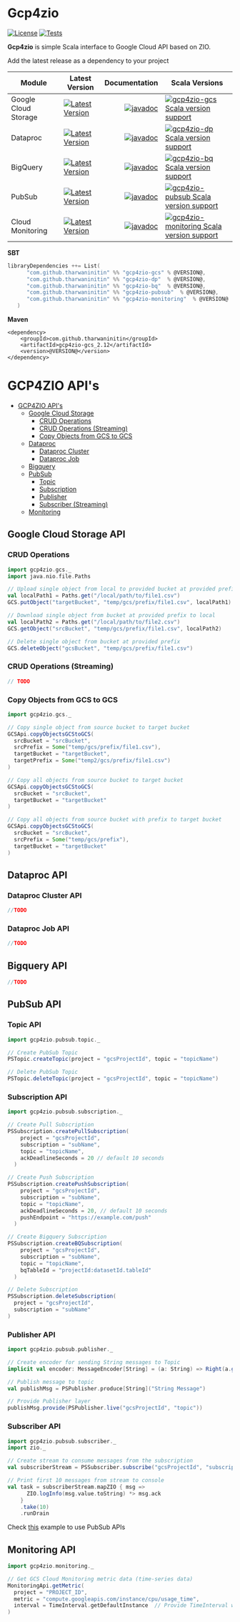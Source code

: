 # Gcp4zio
[![License](http://img.shields.io/:license-Apache%202-blue.svg)](http://www.apache.org/licenses/LICENSE-2.0.txt)
[![Tests](https://github.com/tharwaninitin/gcp4zio/actions/workflows/ci.yml/badge.svg)](https://github.com/tharwaninitin/gcp4zio/actions/workflows/ci.yml)

[//]: # ([![Semantic Versioning Policy Check]&#40;https://github.com/tharwaninitin/gcp4zio/actions/workflows/semver.yml/badge.svg&#41;]&#40;https://github.com/tharwaninitin/gcp4zio/actions/workflows/semver.yml&#41;)

**Gcp4zio** is simple Scala interface to Google Cloud API based on ZIO.

Add the latest release as a dependency to your project

| Module               | Latest Version                                                                                                                                                                                                   |                                                                                                                                                                 Documentation | Scala Versions                                                                                                                                                                                                          | 
|----------------------|------------------------------------------------------------------------------------------------------------------------------------------------------------------------------------------------------------------|------------------------------------------------------------------------------------------------------------------------------------------------------------------------------:|-------------------------------------------------------------------------------------------------------------------------------------------------------------------------------------------------------------------------|
| Google Cloud Storage | [![Latest Version](https://maven-badges.herokuapp.com/maven-central/com.github.tharwaninitin/gcp4zio-gcs_2.12/badge.svg)](https://mvnrepository.com/artifact/com.github.tharwaninitin/gcp4zio-gcs)               |               [![javadoc](https://javadoc.io/badge2/com.github.tharwaninitin/gcp4zio-gcs_2.12/javadoc.svg)](https://javadoc.io/doc/com.github.tharwaninitin/gcp4zio-gcs_2.12) | [![gcp4zio-gcs Scala version support](https://index.scala-lang.org/tharwaninitin/gcp4zio/gcp4zio-gcs/latest-by-scala-version.svg)](https://index.scala-lang.org/tharwaninitin/gcp4zio/gcp4zio-gcs)                      |
| Dataproc             | [![Latest Version](https://maven-badges.herokuapp.com/maven-central/com.github.tharwaninitin/gcp4zio-dp_2.12/badge.svg)](https://mvnrepository.com/artifact/com.github.tharwaninitin/gcp4zio-dp)                 |                 [![javadoc](https://javadoc.io/badge2/com.github.tharwaninitin/gcp4zio-dp_2.12/javadoc.svg)](https://javadoc.io/doc/com.github.tharwaninitin/gcp4zio-dp_2.12) | [![gcp4zio-dp Scala version support](https://index.scala-lang.org/tharwaninitin/gcp4zio/gcp4zio-dp/latest-by-scala-version.svg)](https://index.scala-lang.org/tharwaninitin/gcp4zio/gcp4zio-dp)                         |
| BigQuery             | [![Latest Version](https://maven-badges.herokuapp.com/maven-central/com.github.tharwaninitin/gcp4zio-bq_2.12/badge.svg)](https://mvnrepository.com/artifact/com.github.tharwaninitin/gcp4zio-bq)                 |                 [![javadoc](https://javadoc.io/badge2/com.github.tharwaninitin/gcp4zio-bq_2.12/javadoc.svg)](https://javadoc.io/doc/com.github.tharwaninitin/gcp4zio-bq_2.12) | [![gcp4zio-bq Scala version support](https://index.scala-lang.org/tharwaninitin/gcp4zio/gcp4zio-bq/latest-by-scala-version.svg)](https://index.scala-lang.org/tharwaninitin/gcp4zio/gcp4zio-bq)                         |
| PubSub               | [![Latest Version](https://maven-badges.herokuapp.com/maven-central/com.github.tharwaninitin/gcp4zio-pubsub_2.12/badge.svg)](https://mvnrepository.com/artifact/com.github.tharwaninitin/gcp4zio-pubsub)         |         [![javadoc](https://javadoc.io/badge2/com.github.tharwaninitin/gcp4zio-pubsub_2.12/javadoc.svg)](https://javadoc.io/doc/com.github.tharwaninitin/gcp4zio-pubsub_2.12) | [![gcp4zio-pubsub Scala version support](https://index.scala-lang.org/tharwaninitin/gcp4zio/gcp4zio-pubsub/latest-by-scala-version.svg)](https://index.scala-lang.org/tharwaninitin/gcp4zio/gcp4zio-pubsub)             |
| Cloud Monitoring     | [![Latest Version](https://maven-badges.herokuapp.com/maven-central/com.github.tharwaninitin/gcp4zio-monitoring_2.12/badge.svg)](https://mvnrepository.com/artifact/com.github.tharwaninitin/gcp4zio-monitoring) | [![javadoc](https://javadoc.io/badge2/com.github.tharwaninitin/gcp4zio-monitoring_2.12/javadoc.svg)](https://javadoc.io/doc/com.github.tharwaninitin/gcp4zio-monitoring_2.12) | [![gcp4zio-monitoring Scala version support](https://index.scala-lang.org/tharwaninitin/gcp4zio/gcp4zio-monitoring/latest-by-scala-version.svg)](https://index.scala-lang.org/tharwaninitin/gcp4zio/gcp4zio-monitoring) |

__SBT__
``` scala mdoc
libraryDependencies ++= List(
      "com.github.tharwaninitin" %% "gcp4zio-gcs" % @VERSION@,
      "com.github.tharwaninitin" %% "gcp4zio-dp"  % @VERSION@,
      "com.github.tharwaninitin" %% "gcp4zio-bq"  % @VERSION@,
      "com.github.tharwaninitin" %% "gcp4zio-pubsub"  % @VERSION@,
      "com.github.tharwaninitin" %% "gcp4zio-monitoring"  % @VERSION@
   )
```
__Maven__
```
<dependency>
    <groupId>com.github.tharwaninitin</groupId>
    <artifactId>gcp4zio-gcs_2.12</artifactId>
    <version>@VERSION@</version>
</dependency>
```
# GCP4ZIO API's
<!-- TOC -->
- [GCP4ZIO API's](#gcp4zio-apis)
  - [Google Cloud Storage](#google-cloud-storage-api)
    - [CRUD Operations](#crud-operations)
    - [CRUD Operations (Streaming)](#crud-operations-streaming)
    - [Copy Objects from GCS to GCS](#copy-objects-from-gcs-to-gcs)
  - [Dataproc](#dataproc-api)
    - [Dataproc Cluster](#dataproc-cluster-api)
    - [Dataproc Job](#dataproc-job-api)
  - [Bigquery](#bigquery-api)
  - [PubSub](#pubsub-api)
    - [Topic](#topic-api)
    - [Subscription](#subscription-api)
    - [Publisher](#publisher-api)
    - [Subscriber (Streaming)](#subscriber-api)
  - [Monitoring](#monitoring-api)
<!-- /TOC -->

## Google Cloud Storage API
### CRUD Operations
```scala
import gcp4zio.gcs._
import java.nio.file.Paths

// Upload single object from local to provided bucket at provided prefix
val localPath1 = Paths.get("/local/path/to/file1.csv")
GCS.putObject("targetBucket", "temp/gcs/prefix/file1.csv", localPath1)

// Download single object from bucket at provided prefix to local
val localPath2 = Paths.get("/local/path/to/file2.csv")
GCS.getObject("srcBucket", "temp/gcs/prefix/file1.csv", localPath2)

// Delete single object from bucket at provided prefix
GCS.deleteObject("gcsBucket", "temp/gcs/prefix/file1.csv")
```
### CRUD Operations (Streaming)
```scala mdoc:silent
// TODO
```
### Copy Objects from GCS to GCS
```scala mdoc:silent
import gcp4zio.gcs._

// Copy single object from source bucket to target bucket
GCSApi.copyObjectsGCStoGCS(
  srcBucket = "srcBucket",
  srcPrefix = Some("temp/gcs/prefix/file1.csv"),
  targetBucket = "targetBucket",
  targetPrefix = Some("temp2/gcs/prefix/file1.csv")
)

// Copy all objects from source bucket to target bucket
GCSApi.copyObjectsGCStoGCS(
  srcBucket = "srcBucket",
  targetBucket = "targetBucket"
)

// Copy all objects from source bucket with prefix to target bucket
GCSApi.copyObjectsGCStoGCS(
  srcBucket = "srcBucket",
  srcPrefix = Some("temp/gcs/prefix"),
  targetBucket = "targetBucket"
)
```  

## Dataproc API
### Dataproc Cluster API
```scala mdoc:silent
//TODO
```  

### Dataproc Job API
```scala mdoc:silent
//TODO
```  

## Bigquery API
```scala mdoc:silent
//TODO
```  

## PubSub API
### Topic API
```scala mdoc:silent
import gcp4zio.pubsub.topic._

// Create PubSub Topic
PSTopic.createTopic(project = "gcsProjectId", topic = "topicName")

// Delete PubSub Topic
PSTopic.deleteTopic(project = "gcsProjectId", topic = "topicName")
```
### Subscription API
```scala mdoc:silent
import gcp4zio.pubsub.subscription._

// Create Pull Subscription
PSSubscription.createPullSubscription(
    project = "gcsProjectId", 
    subscription = "subName", 
    topic = "topicName",
    ackDeadlineSeconds = 20 // default 10 seconds
  )

// Create Push Subscription
PSSubscription.createPushSubscription(
    project = "gcsProjectId",
    subscription = "subName",
    topic = "topicName",
    ackDeadlineSeconds = 20, // default 10 seconds
    pushEndpoint = "https://example.com/push"
  )

// Create Bigquery Subscription
PSSubscription.createBQSubscription(
    project = "gcsProjectId",
    subscription = "subName",
    topic = "topicName",
    bqTableId = "projectId:datasetId.tableId"
  )

// Delete Subscription
PSSubscription.deleteSubscription(
  project = "gcsProjectId",
  subscription = "subName"
)
```
### Publisher API
```scala mdoc:silent
import gcp4zio.pubsub.publisher._

// Create encoder for sending String messages to Topic
implicit val encoder: MessageEncoder[String] = (a: String) => Right(a.getBytes(java.nio.charset.Charset.defaultCharset()))

// Publish message to topic
val publishMsg = PSPublisher.produce[String]("String Message")

// Provide Publisher layer
publishMsg.provide(PSPublisher.live("gcsProjectId", "topic"))
```
### Subscriber API
```scala
import gcp4zio.pubsub.subscriber._
import zio._

// Create stream to consume messages from the subscription
val subscriberStream = PSSubscriber.subscribe("gcsProjectId", "subscription")

// Print first 10 messages from stream to console
val task = subscriberStream.mapZIO { msg =>
      ZIO.logInfo(msg.value.toString) *> msg.ack
    }
    .take(10)
    .runDrain
```
Check [this](examples/src/main/scala/PS.scala) example to use PubSub APIs   
  
## Monitoring API
```scala
import gcp4zio.monitoring._

// Get GCS Cloud Monitoring metric data (time-series data)
MonitoringApi.getMetric(
  project = "PROJECT_ID", 
  metric = "compute.googleapis.com/instance/cpu/usage_time", 
  interval = TimeInterval.getDefaultInstance  // Provide TimeInterval with start and end time
)
```
